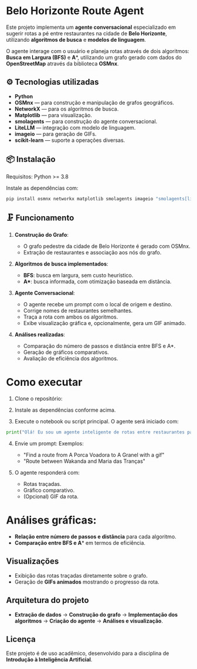 # Belo Horizonte Route Agent

Este projeto implementa um **agente conversacional** especializado em sugerir rotas a pé entre restaurantes na cidade de **Belo Horizonte**, utilizando **algoritmos de busca** e **modelos de linguagem**.

O agente interage com o usuário e planeja rotas através de dois algoritmos: **Busca em Largura (BFS)** e **A**\*, utilizando um grafo gerado com dados do **OpenStreetMap** através da biblioteca **OSMnx**.

## ⚙️ Tecnologias utilizadas

* **Python**
* **OSMnx** — para construção e manipulação de grafos geográficos.
* **NetworkX** — para os algoritmos de busca.
* **Matplotlib** — para visualização.
* **smolagents** — para construção do agente conversacional.
* **LiteLLM** — integração com modelo de linguagem.
* **imageio** — para geração de GIFs.
* **scikit-learn** — suporte a operações diversas.

## 📦 Instalação

Requisitos: Python >= 3.8

Instale as dependências com:

```bash
pip install osmnx networkx matplotlib smolagents imageio "smolagents[litellm]" scikit-learn
```

## 🗜️ Funcionamento

1. **Construção do Grafo**:

   * O grafo pedestre da cidade de Belo Horizonte é gerado com OSMnx.
   * Extração de restaurantes e associação aos nós do grafo.

2. **Algoritmos de busca implementados**:

   * **BFS**: busca em largura, sem custo heurístico.
   * **A\***: busca informada, com otimização baseada em distância.

3. **Agente Conversacional**:

   * O agente recebe um prompt com o local de origem e destino.
   * Corrige nomes de restaurantes semelhantes.
   * Traça a rota com ambos os algoritmos.
   * Exibe visualização gráfica e, opcionalmente, gera um GIF animado.

4. **Análises realizadas**:

   * Comparação do número de passos e distância entre BFS e A\*.
   * Geração de gráficos comparativos.
   * Avaliação de eficiência dos algoritmos.

# Como executar

1. Clone o repositório:

2. Instale as dependências conforme acima.

3. Execute o notebook ou script principal. O agente será iniciado com:

```python
print("Olá! Eu sou um agente inteligente de rotas entre restaurantes para Belo Horizonte.")
```

4. Envie um prompt:
   Exemplos:

   * "Find a route from A Porca Voadora to A Granel with a gif"
   * "Route between Wakanda and Maria das Tranças"

5. O agente responderá com:

   * Rotas traçadas.
   * Gráfico comparativo.
   * (Opcional) GIF da rota.

# Análises gráficas:

* **Relação entre número de passos e distância** para cada algoritmo.
* **Comparação entre BFS e A**\* em termos de eficiência.

## Visualizações

* Exibição das rotas traçadas diretamente sobre o grafo.
* Geração de **GIFs animados** mostrando o progresso da rota.

## Arquitetura do projeto

* **Extração de dados** → **Construção do grafo** → **Implementação dos algoritmos** → **Criação do agente** → **Análises e visualização**.

## Licença

Este projeto é de uso acadêmico, desenvolvido para a disciplina de **Introdução à Inteligência Artificial**.
